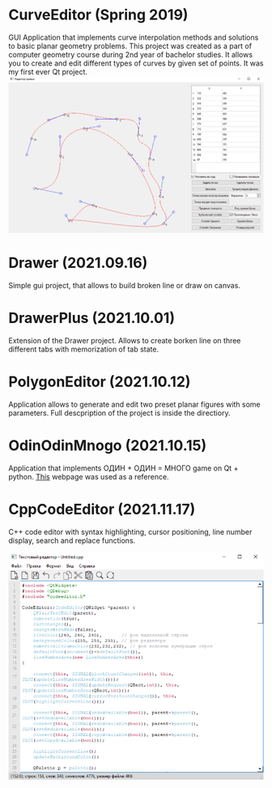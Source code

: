 # CurveEditor (Spring 2019)
GUI Application that implements curve interpolation methods and solutions to basic planar geometry problems.
This project was created as a part of computer geometry course during 2nd year of bachelor studies.
It allows you to create and edit different types of curves by given set of points.
It was my first ever Qt project.
![Alt text](/CurveEditor/screenshot_curveeditor.png?raw=true)

# Drawer (2021.09.16)
Simple gui project, that allows to build broken line or draw on canvas.

# DrawerPlus (2021.10.01)
Extension of the Drawer project. Allows to create borken line on three different tabs with memorization of tab state.

# PolygonEditor (2021.10.12)
Application allows to generate and edit two preset planar figures with some parameters.
Full descpription of the project is inside the directiory.

# OdinOdinMnogo (2021.10.15)
Application that implements ОДИН + ОДИН = МНОГО game on Qt + python. <a href="http://rebus1.com/index.php?item=rebusx&rebus=11">This</a> webpage was used as a reference. 

# CppCodeEditor (2021.11.17)
C++ code editor with syntax highlighting, cursor positioning, line number display, search and replace functions.

![Alt text](/CppCodeEditor/codeeditor_screen.png?raw=true)
